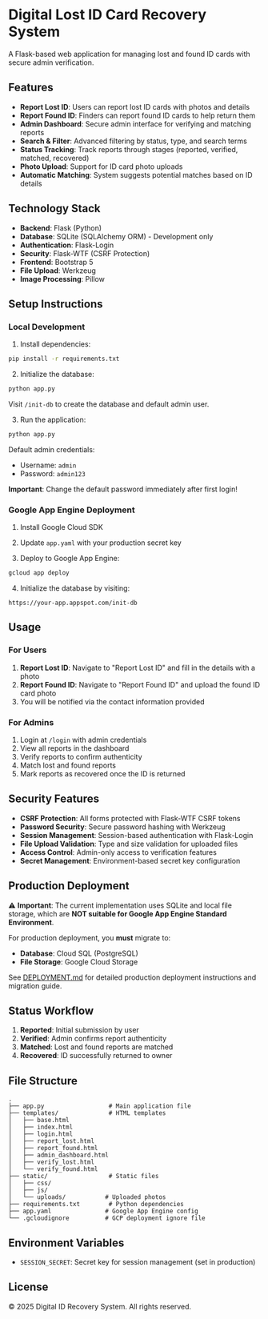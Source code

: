 # Digital Lost ID Card Recovery System

A Flask-based web application for managing lost and found ID cards with secure admin verification.

## Features

- **Report Lost ID**: Users can report lost ID cards with photos and details
- **Report Found ID**: Finders can report found ID cards to help return them
- **Admin Dashboard**: Secure admin interface for verifying and matching reports
- **Search & Filter**: Advanced filtering by status, type, and search terms
- **Status Tracking**: Track reports through stages (reported, verified, matched, recovered)
- **Photo Upload**: Support for ID card photo uploads
- **Automatic Matching**: System suggests potential matches based on ID details

## Technology Stack

- **Backend**: Flask (Python)
- **Database**: SQLite (SQLAlchemy ORM) - Development only
- **Authentication**: Flask-Login
- **Security**: Flask-WTF (CSRF Protection)
- **Frontend**: Bootstrap 5
- **File Upload**: Werkzeug
- **Image Processing**: Pillow

## Setup Instructions

### Local Development

1. Install dependencies:
```bash
pip install -r requirements.txt
```

2. Initialize the database:
```bash
python app.py
```
Visit `/init-db` to create the database and default admin user.

3. Run the application:
```bash
python app.py
```

Default admin credentials:
- Username: `admin`
- Password: `admin123`

**Important**: Change the default password immediately after first login!

### Google App Engine Deployment

1. Install Google Cloud SDK

2. Update `app.yaml` with your production secret key

3. Deploy to Google App Engine:
```bash
gcloud app deploy
```

4. Initialize the database by visiting:
```
https://your-app.appspot.com/init-db
```

## Usage

### For Users

1. **Report Lost ID**: Navigate to "Report Lost ID" and fill in the details with a photo
2. **Report Found ID**: Navigate to "Report Found ID" and upload the found ID card photo
3. You will be notified via the contact information provided

### For Admins

1. Login at `/login` with admin credentials
2. View all reports in the dashboard
3. Verify reports to confirm authenticity
4. Match lost and found reports
5. Mark reports as recovered once the ID is returned

## Security Features

- **CSRF Protection**: All forms protected with Flask-WTF CSRF tokens
- **Password Security**: Secure password hashing with Werkzeug
- **Session Management**: Session-based authentication with Flask-Login
- **File Upload Validation**: Type and size validation for uploaded files
- **Access Control**: Admin-only access to verification features
- **Secret Management**: Environment-based secret key configuration

## Production Deployment

⚠️ **Important**: The current implementation uses SQLite and local file storage, which are **NOT suitable for Google App Engine Standard Environment**.

For production deployment, you **must** migrate to:
- **Database**: Cloud SQL (PostgreSQL)
- **File Storage**: Google Cloud Storage

See [DEPLOYMENT.md](DEPLOYMENT.md) for detailed production deployment instructions and migration guide.

## Status Workflow

1. **Reported**: Initial submission by user
2. **Verified**: Admin confirms report authenticity
3. **Matched**: Lost and found reports are matched
4. **Recovered**: ID successfully returned to owner

## File Structure

```
.
├── app.py                  # Main application file
├── templates/              # HTML templates
│   ├── base.html
│   ├── index.html
│   ├── login.html
│   ├── report_lost.html
│   ├── report_found.html
│   ├── admin_dashboard.html
│   ├── verify_lost.html
│   └── verify_found.html
├── static/                 # Static files
│   ├── css/
│   ├── js/
│   └── uploads/           # Uploaded photos
├── requirements.txt        # Python dependencies
├── app.yaml               # Google App Engine config
└── .gcloudignore          # GCP deployment ignore file
```

## Environment Variables

- `SESSION_SECRET`: Secret key for session management (set in production)

## License

© 2025 Digital ID Recovery System. All rights reserved.
